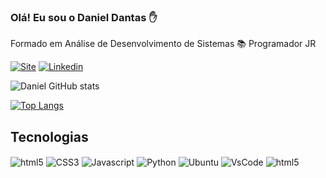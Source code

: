 ### Olá! Eu sou o Daniel Dantas ✋
Formado em Análise de Desenvolvimento de Sistemas 📚
Programador JR

[![Site](https://img.shields.io/website?label=danieldantasoliv&style=for-the-badge&url=http://danieldantasoliv.atwebpages.com/)](http://danieldantasoliv.atwebpages.com/)
[![Linkedin](https://img.shields.io/badge/LinkedIn-0077B5?style=for-the-badge&logo=linkedin&logoColor=white)](https://www.linkedin.com/in/daniel-dantas-oliveira-408849162/)

![Daniel GitHub stats](https://github-readme-stats.vercel.app/api?username=dantasoliv&show_icons=true&theme=onedark)

[![Top Langs](https://github-readme-stats.vercel.app/api/top-langs/?username=dantasoliv&layout=compact&theme=onedark)](https://github.com/anuraghazra/github-readme-stats)

## Tecnologias

<div>
<img align="center" alt="html5" src="https://img.shields.io/badge/HTML5-E34F26?style=for-the-badge&logo=html5&logoColor=white">
<img align="center" alt="CSS3" src="https://img.shields.io/badge/CSS3-1572B6?style=for-the-badge&logo=css3&logoColor=white">
<img align="center" alt="Javascript" src="https://img.shields.io/badge/JavaScript-323330?style=for-the-badge&logo=javascript&logoColor=F7DF1E"> 
<img align="center" alt="Python" src="https://img.shields.io/badge/Python-14354C?style=for-the-badge&logo=python&logoColor=white">
<img align="center" alt="Ubuntu" src="https://img.shields.io/badge/Ubuntu-E95420?style=for-the-badge&logo=ubuntu&logoColor=white">
<img align="center" alt="VsCode" src="https://img.shields.io/badge/Visual_Studio_Code-0078D4?style=for-the-badge&logo=visual%20studio%20code&logoColor=white">
<img align="center" alt="html5" src="https://img.shields.io/badge/GIT-E44C30?style=for-the-badge&logo=git&logoColor=white">
</div>
